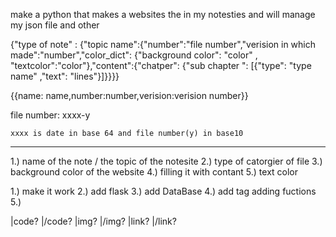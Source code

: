 make a python that makes a websites the in my notesties and will manage my json file and other



{"type of note" : {"topic name":{"number":"file number","verision in which made":"number","color_dict": {"background color": "color" , "textcolor":"color"},"content":{"chatper": {"sub chapter ": [{"type": "type name" ,"text": "lines"}]}}}}

{{name: name,number:number,verision:verision number}}

file number:
    xxxx-y
    
    xxxx is date in base 64 and file number(y) in base10

-------

1.) name of the note / the topic of the notesite
2.) type of catorgier of file
3.) background color of the website
4.) filling it with contant
5.) text color 

1.) make it work
2.) add flask
3.) add DataBase
4.) add tag adding fuctions
5.) 


|code? |/code?
|img?  |/img?
|link?  |/link?
